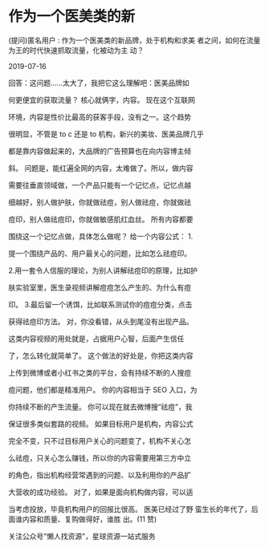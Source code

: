 # 作为一个医美类的新

(提问)匿名用户 : 作为一个医美类的新品牌，处于机构和求美 者之间，如何在流量为王的时代快速抓取流量，化被动为主 动？

2019-07-16

回答：这问题……太大了，我把它这么理解吧：医美品牌如

何更便宜的获取流量？ 核心就俩字，内容。 现在这个互联网

环境，内容是性价比最高的获客手段，没有之一。这个趋势

很明显，不管是 to c 还是 to 机构，新兴的美妆、医美品牌几乎

都是靠内容做起来的，大品牌的广告预算也在向内容博主倾

斜。 问题是，能红遍全网的内容，太难做了。所以，做内容

需要往垂直领域做，一个产品只能有一个记忆点，记忆点越

细越好，别人做护肤，你就做祛痘，别人做祛痘，你就做祛

痘印，别人做祛痘印，你就做敏感肌红血丝。 所有内容都要

围绕这一个记忆点做，具体怎么做呢？ 给一个内容公式： 1.

提一个围绕产品的、用户最关心的问题，比如怎么祛痘印。

2.用一套令人信服的理论，为别人讲解祛痘印的原理，比如护

肤实验室里，医生录视频讲解痘痘怎么产生的、为什么有痘

印。 3.最后留一个诱饵，比如联系测试你的痘痘分类，点击

获得祛痘印方法。 对，你没看错，从头到尾没有出现产品。

这类内容视频的用处就是，占据用户心智，后面产生信任

了，怎么转化就简单了。 这个做法的好处是，你把这类内容

上传到微博或者小红书之类的平台，会有持续不断的人搜痘

痘问题，他们都是精准用户。 你的内容相当于 SEO 入口，为

你持续不断的产生流量。 你可以现在就去微博搜“祛痘”，我

保证很多类似套路的视频。 如果目标用户是机构，内容公式

完全不变，只不过目标用户关心的问题变了，机构不关心怎

么祛痘，只关心怎么赚钱，所以你的内容需要用第三方中立

的角色，指出机构经营常遇到的问题、以及利用你的产品扩

大营收的成功经验。 对了，如果是面向机构做内容，可以适

当考虑投放，毕竟机构用户的回报比很高。 医美已经过了野 蛮生长的年代了，后面谁内容和质量、复购做得好，谁胜 出。(11 赞)

关注公众号"懒人找资源"，星球资源一站式服务